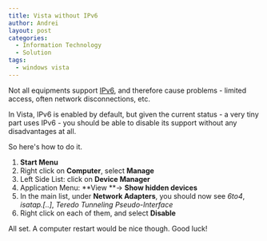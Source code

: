```yaml
---
title: Vista without IPv6
author: Andrei
layout: post
categories:
  - Information Technology
  - Solution
tags:
  - windows vista
---
```

Not all equipments support [IPv6][1], and therefore cause problems - limited access, often network disconnections, etc.

In Vista, IPv6 is enabled by default, but given the current status - a very tiny part uses IPv6 - you should be able to disable its support without any disadvantages at all.

So here's how to do it.

1.  **Start Menu**
2.  Right click on **Computer**, select **Manage**
3.  Left Side List: click on **Device Manager**
4.  Application Menu: **View **-> **Show hidden devices**
5.  In the main list, under **Network Adapters**, you should now see *6to4*, *isatap.[..]*, *Teredo Tunneling Pseudo-Interface*
6.  Right click on each of them, and select **Disable**

All set. A computer restart would be nice though. Good luck!

 [1]: http://en.wikipedia.org/wiki/IPv6
